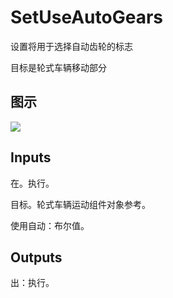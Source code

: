 # SetUseAutoGears

设置将用于选择自动齿轮的标志

目标是轮式车辆移动部分

## 图示

![]($-20221218-19052123.png)

## Inputs

在。执行。

目标。轮式车辆运动组件对象参考。

使用自动：布尔值。  

## Outputs

出：执行。
